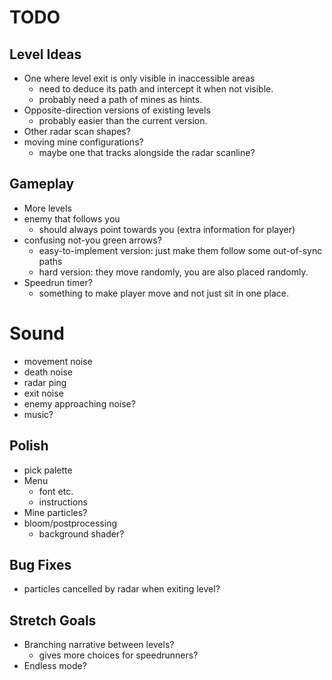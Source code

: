 # TODO


## Level Ideas
- One where level exit is only visible in inaccessible areas
    - need to deduce its path and intercept it when not visible.
    - probably need a path of mines as hints.
- Opposite-direction versions of existing levels
    - probably easier than the current version.
- Other radar scan shapes?
- moving mine configurations?
    - maybe one that tracks alongside the radar scanline?

## Gameplay
- More levels
- enemy that follows you
    - should always point towards you (extra information for player)
- confusing not-you green arrows?
    - easy-to-implement version: just make them follow some out-of-sync paths
    - hard version: they move randomly, you are also placed randomly.
- Speedrun timer?
    - something to make player move and not just sit in one place.

# Sound
- movement noise
- death noise
- radar ping
- exit noise
- enemy approaching noise?
- music?

## Polish
- pick palette
- Menu
    - font etc.
    - instructions
- Mine particles?
- bloom/postprocessing
    - background shader?

## Bug Fixes
- particles cancelled by radar when exiting level?

## Stretch Goals
- Branching narrative between levels?
    - gives more choices for speedrunners?
- Endless mode?


